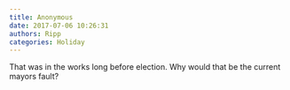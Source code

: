 ```yaml
---
title: Anonymous
date: 2017-07-06 10:26:31
authors: Ripp
categories: Holiday
---
```


 That was in the works long before election. Why would that be the current mayors fault?